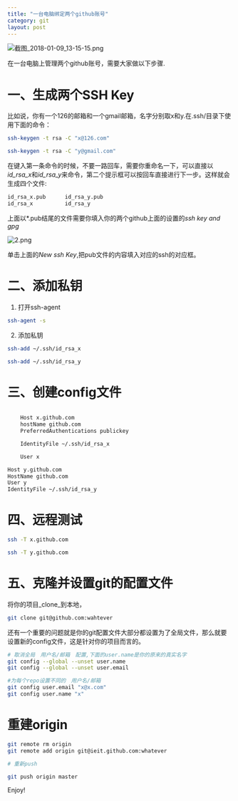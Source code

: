 ```yaml
---
title: "一台电脑绑定两个github账号"
category: git
layout: post
---
```


![截图_2018-01-09_13-15-15.png](http://yuzibo.qiniudn.com/截图_2018-01-09_13-15-15.png)

在一台电脑上管理两个github账号，需要大家做以下步骤.

# 一、生成两个SSH Key
比如说，你有一个126的邮箱和一个gmail邮箱，名字分别取x和y.在.ssh/目录下使用下面的命令：

```bash
ssh-keygen -t rsa -C "x@126.com"

ssh-keygen -t rsa -C "y@gmail.com"
```

在键入第一条命令的时候，不要一路回车，需要你重命名一下，可以直接以*id_rsa_x*和*id_rsa_y*来命令，第二个提示框可以按回车直接进行下一步。这样就会生成四个文件:

```bash
id_rsa_x.pub      id_rsa_y.pub
id_rsa_x          id_rsa_y
```
上面以\*.pub结尾的文件需要你填入你的两个github上面的设置的*ssh key and gpg*

![2.png](http://yuzibo.qiniudn.com/2.png)

单击上面的*New ssh Key*,把pub文件的内容填入对应的ssh的对应框。

# 二、添加私钥

1. 打开ssh-agent

```bash
ssh-agent -s
```

2. 添加私钥

```bash
ssh-add ~/.ssh/id_rsa_x

ssh-add ~/.ssh/id_rsa_y
```

# 三、创建config文件

```bash

	Host x.github.com
	hostName github.com
	PreferredAuthentications publickey

	IdentityFile ~/.ssh/id_rsa_x

	User x

Host y.github.com
HostName github.com
User y
IdentityFile ~/.ssh/id_rsa_y
```

# 四、远程测试

```bash
ssh -T x.github.com

ssh -T y.github.com
```

# 五、克隆并设置git的配置文件

将你的项目_clone_到本地，

```bash
git clone git@github.com:wahtever
```

还有一个重要的问题就是你的git配置文件大部分都设置为了全局文件，那么就要设置新的config文件，这是针对你的项目而言的。

```bash
# 取消全局　用户名/邮箱　配置,下面的user.name是你的原来的真实名字
git config --global --unset user.name
git config --global --unset user.email

#为每个repo设置不同的　用户名/邮箱
git config user.email "x@x.com"
git config user.name "x"
```

# 重建origin

```bash
git remote rm origin
git remote add origin git@ieit.github.com:whatever

# 重新push

git push origin master
```

Enjoy!




